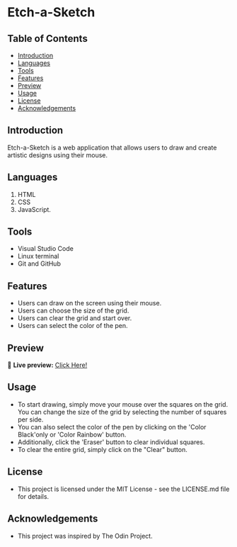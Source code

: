 # Etch-a-Sketch

## Table of Contents
  - [Introduction](#introduction)
  - [Languages](#languages)
  - [Tools](#tools)
  - [Features](#features)
  - [Preview](#preview)
  - [Usage](#usage)
  - [License](#license)
  - [Acknowledgements](#acknowledgements)

## Introduction
Etch-a-Sketch is a web application that allows users to draw and create artistic designs using their mouse.

## Languages
1. HTML 
2. CSS 
3. JavaScript.

## Tools
- Visual Studio Code
- Linux terminal
- Git and GitHub

## Features
- Users can draw on the screen using their mouse.
- Users can choose the size of the grid.
- Users can clear the grid and start over.
- Users can select the color of the pen.

## Preview
🔗 **Live preview:** [Click Here!](https://swhasans.github.io/etch-a-sketch/)

## Usage
- To start drawing, simply move your mouse over the squares on the grid. You can change the size of the grid by selecting the number of squares per side. 
- You can also select the color of the pen by clicking on the 'Color Black'only  or 'Color Rainbow' button. 
- Additionally, click the 'Eraser' button to clear individual squares.
- To clear the entire grid, simply click on the "Clear" button.

## License
- This project is licensed under the MIT License - see the LICENSE.md file for details.

## Acknowledgements
- This project was inspired by The Odin Project.
